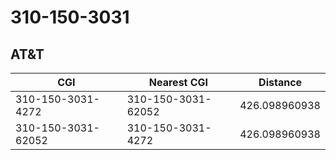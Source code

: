 # 310-150-3031
## AT&T


| CGI | Nearest CGI | Distance |
|-----|-------------|----------|
| 310-150-3031-4272 | 310-150-3031-62052 | 426.098960938 |
| 310-150-3031-62052 | 310-150-3031-4272 | 426.098960938 |
